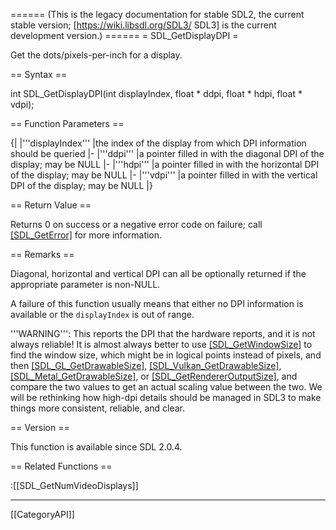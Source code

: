 ====== (This is the legacy documentation for stable SDL2, the current stable version; [https://wiki.libsdl.org/SDL3/ SDL3] is the current development version.) ======
= SDL_GetDisplayDPI =

Get the dots/pixels-per-inch for a display.

== Syntax ==

<syntaxhighlight lang='c'>
int SDL_GetDisplayDPI(int displayIndex, float * ddpi, float * hdpi, float * vdpi);
</syntaxhighlight>

== Function Parameters ==

{|
|'''displayIndex'''
|the index of the display from which DPI information should be queried
|-
|'''ddpi'''
|a pointer filled in with the diagonal DPI of the display; may be NULL
|-
|'''hdpi'''
|a pointer filled in with the horizontal DPI of the display; may be NULL
|-
|'''vdpi'''
|a pointer filled in with the vertical DPI of the display; may be NULL
|}

== Return Value ==

Returns 0 on success or a negative error code on failure; call
[[SDL_GetError]]() for more information.

== Remarks ==

Diagonal, horizontal and vertical DPI can all be optionally returned if the
appropriate parameter is non-NULL.

A failure of this function usually means that either no DPI information is
available or the <code>displayIndex</code> is out of range.

'''WARNING''': This reports the DPI that the hardware reports, and it is
not always reliable! It is almost always better to use
[[SDL_GetWindowSize]]() to find the window size, which might be in logical
points instead of pixels, and then [[SDL_GL_GetDrawableSize]](),
[[SDL_Vulkan_GetDrawableSize]](), [[SDL_Metal_GetDrawableSize]](), or
[[SDL_GetRendererOutputSize]](), and compare the two values to get an
actual scaling value between the two. We will be rethinking how high-dpi
details should be managed in SDL3 to make things more consistent, reliable,
and clear.

== Version ==

This function is available since SDL 2.0.4.

== Related Functions ==

:[[SDL_GetNumVideoDisplays]]

----
[[CategoryAPI]]


